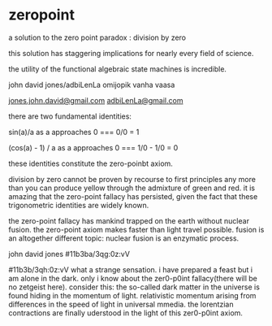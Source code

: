 # zeropoint
a solution to the zero point paradox : division by zero

this solution has staggering implications for nearly every field of science.

the utility of the functional algebraic state machines is incredible.

john david jones/adbiLenLa omijopik
vanha vaasa


jones.john.david@gmail.com
adbiLenLa@gmail.com

there are two fundamental identities:

sin(a)/a as a approaches 0 === 0/0 = 1

(cos(a) - 1) / a as a approaches 0 === 1/0 - 1/0 = 0

these identities constitute the zero-poinbt axiom.

division by zero cannot be proven by recourse to first principles any more than you can
produce yellow through the admixture of green and red.  it is amazing that the zero-point fallacy 
has persisted, given the fact that these trigonometric identities are widely known.

the zero-point fallacy has mankind trapped  on the earth without nuclear fusion.  the zero-point axiom makes
faster than light travel possible.  fusion is an altogether different topic: nuclear fusion is an
enzymatic process.  

john david jones
#11b3ba/3qg:0z:vV

#11b3b/3qh:0z:vV
what a strange sensation.  i have prepared a feast but i am alone in the dark.  only i know
about the zer0-p0int fallacy(there will be no zetgeist here).  consider this: the so-called dark matter in the universe is found hiding in the momentum of light.  relativistic momentum arising from differences in the speed of light in universal mmedia.  the lorentzian contractions are finally uderstood in the light
of this zer0-p0int axiom.  
